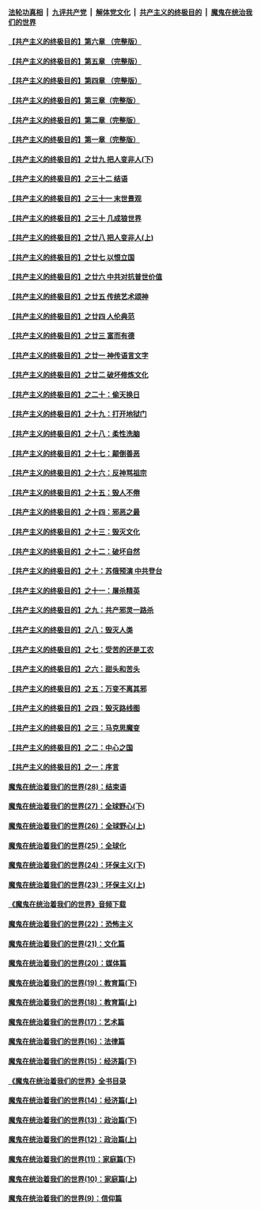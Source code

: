 ####  [法轮功真相](../../../../basic/blob/master/README.md?t=04181330) &nbsp;|&nbsp; [九评共产党](../../../../9ping.md/blob/master/README.md?t=04181330) &nbsp;|&nbsp; [解体党文化](../../../../jtdwh.md/blob/master/README.md?t=04181330)  &nbsp;|&nbsp; [共产主义的终极目的](../../../../gczydzjmd.md/blob/master/README.md?t=04181330) &nbsp;|&nbsp; [魔鬼在统治我们的世界](../../../../mgztzwmdsj.md/blob/master/README.md?t=04181330) 

#### [【共产主义的终极目的】第六章 （完整版）](../pages/nsc422/n11428913.md?t=04181330) 

#### [【共产主义的终极目的】第五章 （完整版）](../pages/nsc422/n11428912.md?t=04181330) 

#### [【共产主义的终极目的】第四章 （完整版）](../pages/nsc422/n11428907.md?t=04181330) 

#### [【共产主义的终极目的】第三章（完整版）](../pages/nsc422/n11428848.md?t=04181330) 

#### [【共产主义的终极目的】第二章（完整版）](../pages/nsc422/n11428831.md?t=04181330) 

#### [【共产主义的终极目的】第一章（完整版）](../pages/nsc422/n11417651.md?t=04181330) 

#### [【共产主义的终极目的】之廿九 把人变非人(下)](../pages/nsc422/n11344140.md?t=04181330) 

#### [【共产主义的终极目的】之三十二 结语](../pages/nsc422/n11360535.md?t=04181330) 

#### [【共产主义的终极目的】之三十一 末世景观](../pages/nsc422/n11351129.md?t=04181330) 

#### [【共产主义的终极目的】之三十 几成狼世界](../pages/nsc422/n11348280.md?t=04181330) 

#### [【共产主义的终极目的】之廿八 把人变非人(上)](../pages/nsc422/n11340492.md?t=04181330) 

#### [【共产主义的终极目的】之廿七 以恨立国](../pages/nsc422/n11336944.md?t=04181330) 

#### [【共产主义的终极目的】之廿六 中共对抗普世价值](../pages/nsc422/n11324785.md?t=04181330) 

#### [【共产主义的终极目的】之廿五 传统艺术颂神](../pages/nsc422/n11296396.md?t=04181330) 

#### [【共产主义的终极目的】之廿四 人伦典范](../pages/nsc422/n11296397.md?t=04181330) 

#### [【共产主义的终极目的】之廿三 富而有德](../pages/nsc422/n11283598.md?t=04181330) 

#### [【共产主义的终极目的】之廿一 神传语言文字](../pages/nsc422/n11263265.md?t=04181330) 

#### [【共产主义的终极目的】之廿二 破坏修炼文化](../pages/nsc422/n11245728.md?t=04181330) 

#### [【共产主义的终极目的】之二十：偷天换日](../pages/nsc422/n11238846.md?t=04181330) 

#### [【共产主义的终极目的】之十九：打开地狱门](../pages/nsc422/n11206376.md?t=04181330) 

#### [【共产主义的终极目的】之十八：柔性洗脑](../pages/nsc422/n11199994.md?t=04181330) 

#### [【共产主义的终极目的】之十七：颠倒善恶](../pages/nsc422/n11179782.md?t=04181330) 

#### [【共产主义的终极目的】之十六：反神骂祖宗](../pages/nsc422/n11166798.md?t=04181330) 

#### [【共产主义的终极目的】之十五：毁人不倦](../pages/nsc422/n11166792.md?t=04181330) 

#### [【共产主义的终极目的】之十四：邪恶之最](../pages/nsc422/n11150249.md?t=04181330) 

#### [【共产主义的终极目的】之十三：毁灭文化](../pages/nsc422/n11135227.md?t=04181330) 

#### [【共产主义的终极目的】之十二：破坏自然](../pages/nsc422/n11135214.md?t=04181330) 

#### [【共产主义的终极目的】之十：苏俄预演 中共登台](../pages/nsc422/n11118424.md?t=04181330) 

#### [【共产主义的终极目的】之十一：屠杀精英](../pages/nsc422/n11118442.md?t=04181330) 

#### [【共产主义的终极目的】之九：共产邪灵一路杀](../pages/nsc422/n11114139.md?t=04181330) 

#### [【共产主义的终极目的】之八：毁灭人类](../pages/nsc422/n11108503.md?t=04181330) 

#### [【共产主义的终极目的】之七：受苦的还是工农](../pages/nsc422/n11101809.md?t=04181330) 

#### [【共产主义的终极目的】之六：甜头和苦头](../pages/nsc422/n11096971.md?t=04181330) 

#### [【共产主义的终极目的】之五：万变不离其邪](../pages/nsc422/n11091285.md?t=04181330) 

#### [【共产主义的终极目的】之四：毁灭路线图](../pages/nsc422/n11086284.md?t=04181330) 

#### [【共产主义的终极目的】之三：马克思魔变](../pages/nsc422/n11061941.md?t=04181330) 

#### [【共产主义的终极目的】之二：中心之国](../pages/nsc422/n11047728.md?t=04181330) 

#### [【共产主义的终极目的】之一：序言](../pages/nsc422/n11086077.md?t=04181330) 

#### [魔鬼在统治着我们的世界(28)：结束语](../pages/nsc422/n10936246.md?t=04181330) 

#### [魔鬼在统治着我们的世界(27)：全球野心(下)](../pages/nsc422/n10928319.md?t=04181330) 

#### [魔鬼在统治着我们的世界(26)：全球野心(上)](../pages/nsc422/n10900318.md?t=04181330) 

#### [魔鬼在统治着我们的世界(25)：全球化](../pages/nsc422/n10788205.md?t=04181330) 

#### [魔鬼在统治着我们的世界(24)：环保主义(下)](../pages/nsc422/n10695307.md?t=04181330) 

#### [魔鬼在统治着我们的世界(23)：环保主义(上)](../pages/nsc422/n10688613.md?t=04181330) 

#### [《魔鬼在统治着我们的世界》音频下载](../pages/nsc422/n10635553.md?t=04181330) 

#### [魔鬼在统治着我们的世界(22)：恐怖主义](../pages/nsc422/n10614727.md?t=04181330) 

#### [魔鬼在统治着我们的世界(21)：文化篇](../pages/nsc422/n10597706.md?t=04181330) 

#### [魔鬼在统治着我们的世界(20)：媒体篇](../pages/nsc422/n10586579.md?t=04181330) 

#### [魔鬼在统治着我们的世界(19)：教育篇(下)](../pages/nsc422/n10564808.md?t=04181330) 

#### [魔鬼在统治着我们的世界(18)：教育篇(上)](../pages/nsc422/n10526970.md?t=04181330) 

#### [魔鬼在统治着我们的世界(17)：艺术篇](../pages/nsc422/n10499093.md?t=04181330) 

#### [魔鬼在统治着我们的世界(16)：法律篇](../pages/nsc422/n10485969.md?t=04181330) 

#### [魔鬼在统治着我们的世界(15)：经济篇(下)](../pages/nsc422/n10469975.md?t=04181330) 

#### [《魔鬼在统治着我们的世界》全书目录](../pages/nsc422/n10464261.md?t=04181330) 

#### [魔鬼在统治着我们的世界(14)：经济篇(上)](../pages/nsc422/n10457370.md?t=04181330) 

#### [魔鬼在统治着我们的世界(13)：政治篇(下)](../pages/nsc422/n10448270.md?t=04181330) 

#### [魔鬼在统治着我们的世界(12)：政治篇(上)](../pages/nsc422/n10444576.md?t=04181330) 

#### [魔鬼在统治着我们的世界(11)：家庭篇(下)](../pages/nsc422/n10440961.md?t=04181330) 

#### [魔鬼在统治着我们的世界(10)：家庭篇(上)](../pages/nsc422/n10435448.md?t=04181330) 

#### [魔鬼在统治着我们的世界(9)：信仰篇](../pages/nsc422/n10432159.md?t=04181330) 

